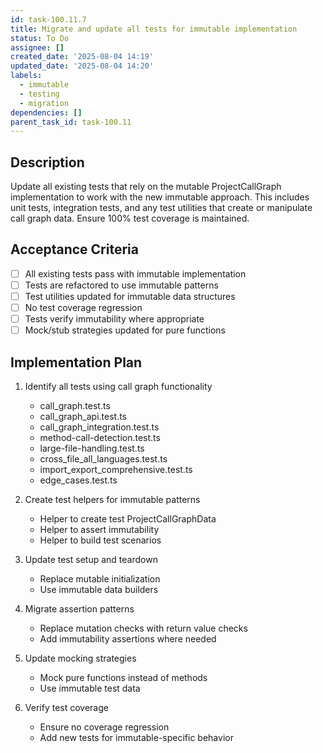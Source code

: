 ```yaml
---
id: task-100.11.7
title: Migrate and update all tests for immutable implementation
status: To Do
assignee: []
created_date: '2025-08-04 14:19'
updated_date: '2025-08-04 14:20'
labels:
  - immutable
  - testing
  - migration
dependencies: []
parent_task_id: task-100.11
---
```


## Description

Update all existing tests that rely on the mutable ProjectCallGraph implementation to work with the new immutable approach. This includes unit tests, integration tests, and any test utilities that create or manipulate call graph data. Ensure 100% test coverage is maintained.

## Acceptance Criteria

- [ ] All existing tests pass with immutable implementation
- [ ] Tests are refactored to use immutable patterns
- [ ] Test utilities updated for immutable data structures
- [ ] No test coverage regression
- [ ] Tests verify immutability where appropriate
- [ ] Mock/stub strategies updated for pure functions

## Implementation Plan

1. Identify all tests using call graph functionality
   - call_graph.test.ts
   - call_graph_api.test.ts
   - call_graph_integration.test.ts
   - method-call-detection.test.ts
   - large-file-handling.test.ts
   - cross_file_all_languages.test.ts
   - import_export_comprehensive.test.ts
   - edge_cases.test.ts

2. Create test helpers for immutable patterns
   - Helper to create test ProjectCallGraphData
   - Helper to assert immutability
   - Helper to build test scenarios

3. Update test setup and teardown
   - Replace mutable initialization
   - Use immutable data builders

4. Migrate assertion patterns
   - Replace mutation checks with return value checks
   - Add immutability assertions where needed

5. Update mocking strategies
   - Mock pure functions instead of methods
   - Use immutable test data

6. Verify test coverage
   - Ensure no coverage regression
   - Add new tests for immutable-specific behavior
